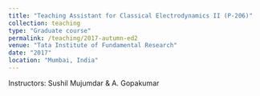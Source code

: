 ```yaml
---
title: "Teaching Assistant for Classical Electrodynamics II (P-206)"
collection: teaching
type: "Graduate course"
permalink: /teaching/2017-autumn-ed2
venue: "Tata Institute of Fundamental Research"
date: "2017"
location: "Mumbai, India"
---
```


Instructors: Sushil Mujumdar & A. Gopakumar
